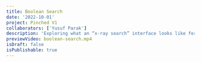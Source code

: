 ```yaml
---
title: Boolean Search
date: '2022-10-01'
project: Pinched V1
collaborators: ['Yusuf Parak']
description: 'Exploring what an “x-ray search” interface looks like for people with a bit of programming experience.'
previewVideo: boolean-search.mp4
isDraft: false
isPublishable: true
---
```

